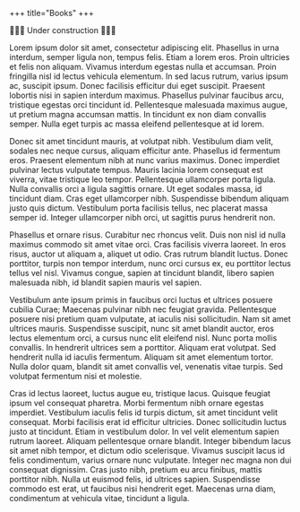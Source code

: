 +++
title="Books"
+++

🚧🚧🚧 Under construction 🚧🚧🚧

Lorem ipsum dolor sit amet, consectetur adipiscing elit. Phasellus in urna interdum, semper ligula non, tempus felis. Etiam a lorem eros. Proin ultricies et felis non aliquam. Vivamus interdum egestas nulla et accumsan. Proin fringilla nisl id lectus vehicula elementum. In sed lacus rutrum, varius ipsum ac, suscipit ipsum. Donec facilisis efficitur dui eget suscipit. Praesent lobortis nisi in sapien interdum maximus. Phasellus pulvinar faucibus arcu, tristique egestas orci tincidunt id. Pellentesque malesuada maximus augue, ut pretium magna accumsan mattis. In tincidunt ex non diam convallis semper. Nulla eget turpis ac massa eleifend pellentesque at id lorem.

Donec sit amet tincidunt mauris, at volutpat nibh. Vestibulum diam velit, sodales nec neque cursus, aliquam efficitur ante. Phasellus id fermentum eros. Praesent elementum nibh at nunc varius maximus. Donec imperdiet pulvinar lectus vulputate tempus. Mauris lacinia lorem consequat est viverra, vitae tristique leo tempor. Pellentesque ullamcorper porta ligula. Nulla convallis orci a ligula sagittis ornare. Ut eget sodales massa, id tincidunt diam. Cras eget ullamcorper nibh. Suspendisse bibendum aliquam justo quis dictum. Vestibulum porta facilisis tellus, nec placerat massa semper id. Integer ullamcorper nibh orci, ut sagittis purus hendrerit non.

Phasellus et ornare risus. Curabitur nec rhoncus velit. Duis non nisl id nulla maximus commodo sit amet vitae orci. Cras facilisis viverra laoreet. In eros risus, auctor ut aliquam a, aliquet ut odio. Cras rutrum blandit luctus. Donec porttitor, turpis non tempor interdum, nunc orci cursus ex, eu porttitor lectus tellus vel nisl. Vivamus congue, sapien at tincidunt blandit, libero sapien malesuada nibh, id blandit sapien mauris vel sapien.

Vestibulum ante ipsum primis in faucibus orci luctus et ultrices posuere cubilia Curae; Maecenas pulvinar nibh nec feugiat gravida. Pellentesque posuere nisi pretium quam vulputate, at iaculis nisi sollicitudin. Nam sit amet ultrices mauris. Suspendisse suscipit, nunc sit amet blandit auctor, eros lectus elementum orci, a cursus nunc elit eleifend nisl. Nunc porta mollis convallis. In hendrerit ultrices sem a porttitor. Aliquam erat volutpat. Sed hendrerit nulla id iaculis fermentum. Aliquam sit amet elementum tortor. Nulla dolor quam, blandit sit amet convallis vel, venenatis vitae turpis. Sed volutpat fermentum nisi et molestie.

Cras id lectus laoreet, luctus augue eu, tristique lacus. Quisque feugiat ipsum vel consequat pharetra. Morbi fermentum nibh ornare egestas imperdiet. Vestibulum iaculis felis id turpis dictum, sit amet tincidunt velit consequat. Morbi facilisis erat id efficitur ultricies. Donec sollicitudin luctus justo at tincidunt. Etiam in vestibulum dolor. In vel velit elementum sapien rutrum laoreet. Aliquam pellentesque ornare blandit. Integer bibendum lacus sit amet nibh tempor, et dictum odio scelerisque. Vivamus suscipit lacus id felis condimentum, varius ornare nunc vulputate. Integer nec magna non dui consequat dignissim. Cras justo nibh, pretium eu arcu finibus, mattis porttitor nibh. Nulla ut euismod felis, id ultrices sapien. Suspendisse commodo est erat, ut faucibus nisi hendrerit eget. Maecenas urna diam, condimentum at vehicula vitae, tincidunt a ligula. 

